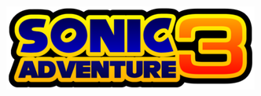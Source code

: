 ![Sonic](https://github.com/SonicFangame/SonicFangame.github.io/blob/main/Sonic%20Adventure%203%20(1).png)
